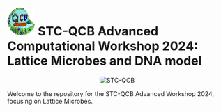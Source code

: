 # <img src="./figs/STC_logo.png" alt="STC-QCB logo" height="65"> STC-QCB Advanced Computational Workshop 2024: Lattice Microbes and DNA model 
<!---
old image code
![STC-QCB Workshop 2024 Logo](images/logo.jpg)
![LM](./images/lm.png)
-->
<p align="center">
  <img src="./figs/logo.jpg" alt="STC-QCB" width="600"> 
</p>

Welcome to the repository for the STC-QCB Advanced Workshop 2024, focusing on Lattice Microbes.
